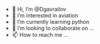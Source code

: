 - 👋 Hi, I’m @Dgavrailov
- 👀 I’m interested in aviation 
- 🌱 I’m currently learning python
- 💞️ I’m looking to collaborate on ...
- 📫 How to reach me ...

<!---
Dgavrailov/Dgavrailov is a ✨ special ✨ repository because its `README.md` (this file) appears on your GitHub profile.
You can click the Preview link to take a look at your changes.
--->

